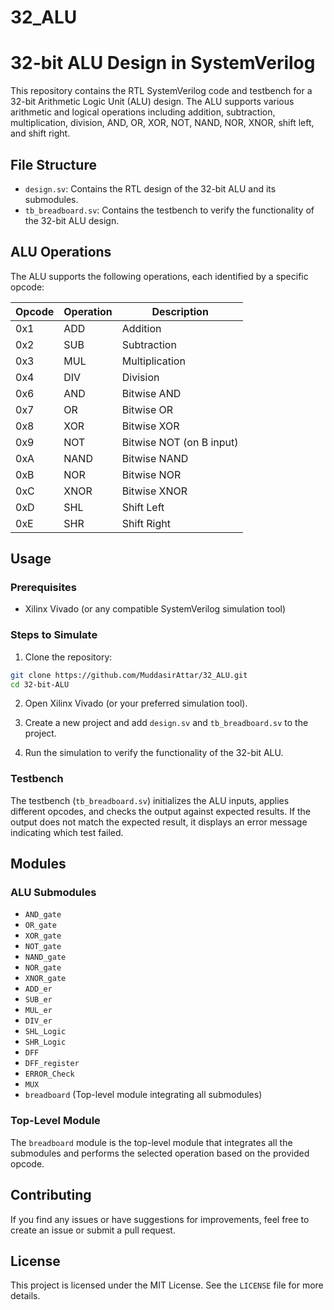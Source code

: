 # 32_ALU

# 32-bit ALU Design in SystemVerilog

This repository contains the RTL SystemVerilog code and testbench for a 32-bit Arithmetic Logic Unit (ALU) design. The ALU supports various arithmetic and logical operations including addition, subtraction, multiplication, division, AND, OR, XOR, NOT, NAND, NOR, XNOR, shift left, and shift right.

## File Structure

- `design.sv`: Contains the RTL design of the 32-bit ALU and its submodules.
- `tb_breadboard.sv`: Contains the testbench to verify the functionality of the 32-bit ALU design.

## ALU Operations

The ALU supports the following operations, each identified by a specific opcode:

| Opcode | Operation   | Description                       |
|--------|-------------|-----------------------------------|
| 0x1    | ADD         | Addition                          |
| 0x2    | SUB         | Subtraction                       |
| 0x3    | MUL         | Multiplication                    |
| 0x4    | DIV         | Division                          |
| 0x6    | AND         | Bitwise AND                       |
| 0x7    | OR          | Bitwise OR                        |
| 0x8    | XOR         | Bitwise XOR                       |
| 0x9    | NOT         | Bitwise NOT (on B input)          |
| 0xA    | NAND        | Bitwise NAND                      |
| 0xB    | NOR         | Bitwise NOR                       |
| 0xC    | XNOR        | Bitwise XNOR                      |
| 0xD    | SHL         | Shift Left                        |
| 0xE    | SHR         | Shift Right                       |

## Usage

### Prerequisites

- Xilinx Vivado (or any compatible SystemVerilog simulation tool)

### Steps to Simulate

1. Clone the repository:

```bash
git clone https://github.com/MuddasirAttar/32_ALU.git
cd 32-bit-ALU
```

2. Open Xilinx Vivado (or your preferred simulation tool).

3. Create a new project and add `design.sv` and `tb_breadboard.sv` to the project.

4. Run the simulation to verify the functionality of the 32-bit ALU.

### Testbench

The testbench (`tb_breadboard.sv`) initializes the ALU inputs, applies different opcodes, and checks the output against expected results. If the output does not match the expected result, it displays an error message indicating which test failed.

## Modules

### ALU Submodules

- `AND_gate`
- `OR_gate`
- `XOR_gate`
- `NOT_gate`
- `NAND_gate`
- `NOR_gate`
- `XNOR_gate`
- `ADD_er`
- `SUB_er`
- `MUL_er`
- `DIV_er`
- `SHL_Logic`
- `SHR_Logic`
- `DFF`
- `DFF_register`
- `ERROR_Check`
- `MUX`
- `breadboard` (Top-level module integrating all submodules)

### Top-Level Module

The `breadboard` module is the top-level module that integrates all the submodules and performs the selected operation based on the provided opcode.

## Contributing

If you find any issues or have suggestions for improvements, feel free to create an issue or submit a pull request.

## License

This project is licensed under the MIT License. See the `LICENSE` file for more details.



